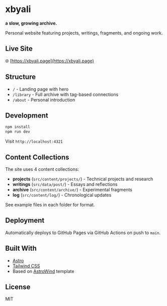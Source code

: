 # xbyali

**a slow, growing archive.**

Personal website featuring projects, writings, fragments, and ongoing work.

## Live Site

🌐 [https://xbyali.page](https://xbyali.page)

## Structure

- `/` - Landing page with hero
- `/library` - Full archive with tag-based connections
- `/about` - Personal introduction

## Development

```bash
npm install
npm run dev
```

Visit `http://localhost:4321`

## Content Collections

The site uses 4 content collections:

- **projects** (`src/content/projects/`) - Technical projects and research
- **writings** (`src/data/post/`) - Essays and reflections
- **archive** (`src/content/archive/`) - Experimental fragments
- **log** (`src/content/log/`) - Chronological updates

See example files in each folder for format.

## Deployment

Automatically deploys to GitHub Pages via GitHub Actions on push to `main`.

## Built With

- [Astro](https://astro.build/)
- [Tailwind CSS](https://tailwindcss.com/)
- Based on [AstroWind](https://github.com/onwidget/astrowind) template

## License

MIT
